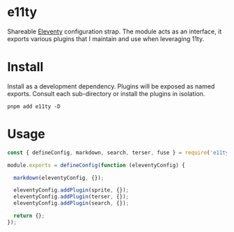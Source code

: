 # e11ty

Shareable [Eleventy](https://www.11ty.dev/) configuration strap. The module acts as an interface, it exports various plugins that I maintain and use when leveraging 11ty.

# Install

Install as a development dependency. Plugins will be exposed as named exports. Consult each sub-directory or install the plugins in isolation.

```cli
pnpm add e11ty -D
```

# Usage

<!-- prettier-ignore -->
```js
const { defineConfig, markdown, search, terser, fuse } = require('e11ty');

module.exports = defineConfig(function (eleventyConfig) {

  markdown(eleventyConfig, {});

  eleventyConfig.addPlugin(sprite, {});
  eleventyConfig.addPlugin(terser, {});
  eleventyConfig.addPlugin(search, {});

  return {};
});
```
